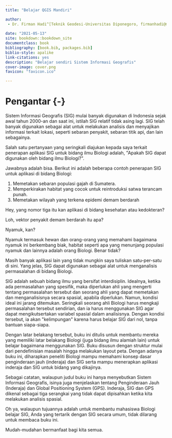 ```yaml
--- 
title: "Belajar QGIS Mandiri"

author:
 - Dr. Firman Hadi^[Teknik Geodesi-Universitas Diponegoro, firmanhadi@me.com]
    
date: "2021-05-13"
site: bookdown::bookdown_site
documentclass: book
bibliography: [book.bib, packages.bib]
biblio-style: apalike
link-citations: yes
description: "Belajar sendiri Sistem Informasi Geografis"
cover-image: cover.png
favicon: "favicon.ico"

---
```


# Pengantar {-}

Sistem Informasi Geografis (SIG) mulai banyak digunakan di Indonesia sejak awal tahun 2000-an dan saat ini, istilah SIG relatif tidak asing lagi. SIG telah banyak digunakan sebagai alat untuk melakukan analisis dan menyajikan informasi terkait lokasi, seperti sebaran penyakit, sebaran titik api, dan lain sebagainya.

Salah satu pertanyaan yang seringkali diajukan kepada saya terkait penerapan aplikasi SIG untuk bidang ilmu Biologi adalah, "Apakah SIG dapat digunakan oleh bidang ilmu Biologi?". 

Jawabnya adalah bisa. Berikut ini adalah beberapa contoh penerapan SIG untuk aplikasi di bidang Biologi:

1. Memetakan sebaran populasi gajah di Sumatera.
2. Memperkirakan habitat yang cocok untuk reintroduksi satwa terancam punah.
3. Memetakan wilayah yang terkena epidemi demam berdarah

Hey, yang nomor tiga itu kan aplikasi di bidang kesehatan atau kedokteran? 

Loh, vektor penyakit demam berdarah itu apa? 

Nyamuk, kan? 

Nyamuk termasuk hewan dan orang-orang yang memahami bagaimana nyamuk ini berkembang biak, habitat seperti apa yang menunjang populasi nyamuk dan lainnya adalah orang Biologi. Benar tidak?

Masih banyak aplikasi lain yang tidak mungkin saya tuliskan satu-per-satu di sini. Yang jelas, SIG dapat digunakan sebagai alat untuk menganalisis permasalahan di bidang Biologi.

SIG adalah sebuah bidang ilmu yang bersifat interdisiplin. Idealnya, ketika ada permasalahan yang spesifik, maka diperlukan ahli yang mengerti tentang permasalahan tersebut dan seorang ahli yang dapat memetakan dan menganalisisnya secara spasial, apabila diperlukan. Namun, kondisi ideal ini jarang ditemukan. Seringkali seorang ahli Biologi harus mengkaji permasalahan tersebut sendirian, dan ia harus menggunakan SIG agar dapat mengikutsertakan variabel spasial dalam analisisnya. Dengan kondisi tersebut, ia akan "kelimpungan" karena harus belajar SIG dari nol, tanpa bantuan siapa-siapa. 

Dengan latar belakang tersebut, buku ini ditulis untuk membantu mereka yang memiliki latar belakang Biologi (juga bidang ilmu alamiah lain) untuk belajar bagaimana menggunakan SIG. Buku disusun dengan struktur mulai dari pendefinisian masalah hingga melakukan layout peta. Dengan adanya buku ini, diharapkan peneliti Biologi mampu memahami konsep dasar penginderaan jauh (inderaja) dan SIG serta mampu menerapkan aplikasi inderaja dan SIG untuk bidang yang dikajinya.

Sebagai catatan, walaupun judul buku ini hanya menyebutkan Sistem Informasi Geografis, isinya juga menjelaskan tentang Penginderaan Jauh (Inderaja) dan Global Positioning System (GPS). Inderaja, SIG dan GPS dikenal sebagai tiga serangkai yang tidak dapat dipisahkan ketika kita melakukan analisis spasial.

Oh ya, walaupun tujuannya adalah untuk membantu mahasiswa Biologi belajar SIG, Anda yang tertarik dengan SIG secara umum, tidak dilarang untuk membaca buku ini. 

Mudah-mudahan bermanfaat bagi kita semua.





